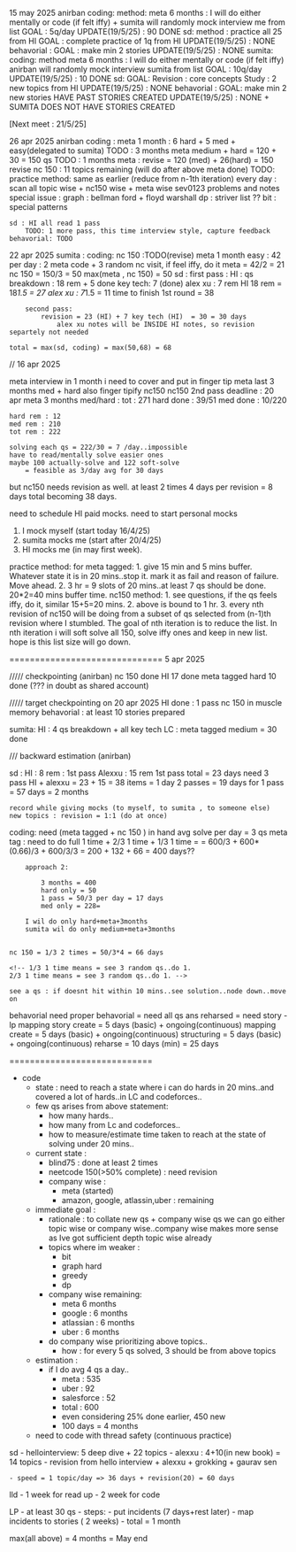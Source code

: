 15 may 2025
anirban
    coding:
       method:
        meta 6 months : I will do either mentally or code (if felt iffy) + sumita will randomly mock interview me from list
        GOAL : 5q/day
        UPDATE(19/5/25) : 90 DONE
    sd:
        method : practice all 25 from HI
        GOAL : complete practice of 1q from HI
        UPDATE(19/5/25)  : NONE
    behavorial : 
        GOAL : make min 2 stories
        UPDATE(19/5/25)  : NONE
sumita:
    coding:
        method
        meta 6 months :
            I will do either mentally or code (if felt iffy)
            anirban will randomly mock interview sumita from list
        GOAL : 10q/day
        UPDATE(19/5/25)  : 10 DONE
    sd:
        GOAL:
            Revision : core concepts
            Study : 2 new topics from HI
        UPDATE(19/5/25)  : NONE
    behavorial : 
        GOAL: 
            make min 2 new stories
            HAVE PAST STORIES CREATED
        UPDATE(19/5/25) : NONE + SUMITA DOES NOT HAVE STORIES CREATED

[Next meet : 21/5/25]


26 apr 2025
anirban
    coding :
        meta 1 month :
            6 hard + 5 med + easy(delegated to sumita)
            TODO : 3 months meta medium + hard = 120 + 30 = 150 qs
            TODO : 1 months meta : revise = 120 (med) + 26(hard) = 150 revise
        nc 150 : 11 topics remaining (will do after above meta done)
            TODO: practice method: same as earlier (reduce from n-1th iteration)
        every day : scan all topic wise + nc150 wise + meta wise sev0123 problems and notes
        special issue :
            graph : bellman ford + floyd warshall
            dp : striver list ??
            bit : special patterns
    
    sd : HI all read 1 pass
        TODO: 1 more pass, this time interview style, capture feedback
    behavorial: TODO


22 apr 2025
 sumita :
    coding:
        nc 150 :TODO(revise)
        meta 1 month easy : 42
        per day : 2 meta code + 3 random nc visit, if feel iffy, do it 
        meta = 42/2 = 21
        nc 150 = 150/3 = 50
        max(meta , nc 150) = 50
    sd : 
        first pass :
            HI :
                qs breakdown : 18 rem + 5 done
                key tech: 7 (done)
            alex xu : 7 rem
            HI 18 rem = 18*1.5 = 27
            alex xu : 7*1.5 = 11
            time to finish 1st round = 38

        second pass:
            revision = 23 (HI) + 7 key tech (HI)  = 30 = 30 days
                alex xu notes will be INSIDE HI notes, so revision separtely not needed

    total = max(sd, coding) = max(50,68) = 68


// 16 apr 2025

meta interview in 1 month
i need to cover and put  in finger tip meta last 3 months med + hard
also finger tipify nc150
nc150 2nd pass deadline : 20 apr
meta 3 months med/hard : 
    tot : 271
    hard done : 39/51
    med done : 10/220

    hard rem : 12
    med rem : 210
    tot rem : 222

    solving each qs = 222/30 = 7 /day..impossible
    have to read/mentally solve easier ones
    maybe 100 actually-solve and 122 soft-solve 
        = feasible as 3/day avg for 30 days

but nc150 needs revision as well. at least 2 times
4 days per revision = 8 days
total becoming 38 days.

need to schedule HI paid mocks.
need to start personal mocks

1. I mock myself (start today 16/4/25)
2. sumita mocks me (start after 20/4/25)
3. HI mocks me (in may first week).

practice method:
    for meta tagged:
        1. give 15 min and 5 mins buffer. Whatever state it is in 20 mins..stop it. mark it as fail and reason of failure. Move ahead.
        2. 3 hr = 9 slots of 20 mins..at least 7 qs should be done. 20*2=40 mins buffer time.
    nc150 method:
        1. see questions, if the qs feels iffy, do it, similar 15+5=20 mins.
        2. above is bound to 1 hr.
        3. every nth revision of nc150 will be doing from a subset of qs
            selected from (n-1)th revision where I stumbled. The goal of nth iteration is to reduce the list. In nth iteration i will soft solve all 150, solve iffy ones and keep in new list. hope
            is this list size will go down.

==============================
5 apr 2025


///// checkpointing (anirban)
nc 150 done
HI 17 done
meta tagged hard 10 done (??? in doubt as shared account)


///// target checkpointing on 20 apr 2025
HI done : 1 pass
nc 150 in muscle memory
behavorial : at least 10 stories prepared

sumita:
HI : 4 qs breakdown + all key tech
LC : meta tagged medium = 30 done



/// backward estimation (anirban)

sd :
    HI : 8 rem : 1st pass
    Alexxu : 15 rem 1st pass
    total = 23 days
    need 3 pass HI + alexxu = 23 + 15 = 38 items
        = 1 day 2 passes = 19 days for 1 pass = 57 days = 2 months

    record while giving mocks (to myself, to sumita , to someone else)
    new topics : revision = 1:1 (do at once)

coding:
    need (meta tagged + nc 150 ) in hand
    avg solve per day = 3 qs
    meta tag : need to do full 1 time + 2/3 1 time + 1/3 1 time =
            = 600/3 + 600*(0.66)/3 + 600/3/3
            = 200 + 132 + 66
            = 400 days??


        approach 2:

            3 months = 400
            hard only = 50
            1 pass = 50/3 per day = 17 days
            med only = 228= 

        I wil do only hard+meta+3months
        sumita wil do only medium+meta+3months


    nc 150 = 1/3 2 times = 50/3*4 = 66 days

    <!-- 1/3 1 time means = see 3 random qs..do 1.
    2/3 1 time means = see 3 random qs..do 1. -->

    see a qs : if doesnt hit within 10 mins..see solution..node down..move on

behavorial
need proper behavorial = need all qs ans reharsed = need story - lp mapping
story create = 5 days (basic) + ongoing(continuous)
mapping create = 5 days (basic) + ongoing(continuous)
structuring = 5 days (basic) + ongoing(continuous)
reharse = 10 days (min)
= 25 days

============================


- code
    - state : need to reach  a state where i can do hards in 20 mins..and covered a lot of hards..in LC and codeforces..
    - few qs arises from above statement:
        - how many hards..
        - how many from Lc and codeforces..
        - how to measure/estimate time taken to reach at the state of solving under 20 mins..
    - current state : 
        - blind75 : done at least 2 times
        - neetcode 150(>50% complete) : need revision
        - company wise :
            - meta (started)
            - amazon, google, atlassin,uber : remaining
    - immediate goal : 
        - rationale : to collate new qs + company wise qs we can
            go either topic wise or company wise..company wise makes more sense as Ive got sufficient depth topic wise already 
        - topics where im weaker :
            - bit
            - graph hard
            - greedy
            - dp
        - company wise remaining:
            - meta 6 months
            - google : 6 months
            - atlassian : 6 months
            - uber : 6 months
        - do company wise prioritizing above topics..
            - how : for every 5 qs solved, 3 should be from above topics
    - estimation :
        - if I do avg 4 qs a day..
            - meta : 535
            - uber : 92
            - salesforce : 52
            - total : 600
            - even considering 25% done earlier, 450 new
            - 100 days = 4 months
    - need to code with thread safety (continuous practice)
        


sd
    - hellointerview:  5 deep dive + 22 topics
    - alexxu : 4+10(in new book) = 14 topics
    - revision from hello interview + alexxu + grokking + gaurav sen 

    - speed = 1 topic/day => 36 days + revision(20) = 60 days


lld
    - 1 week for read up
    - 2 week for code


LP 
    - at least 30 qs
    - steps:
        - put incidents (7 days+rest later)
        - map incidents to stories ( 2 weeks)
        - total = 1 month

max(all above) = 4 months = May end

